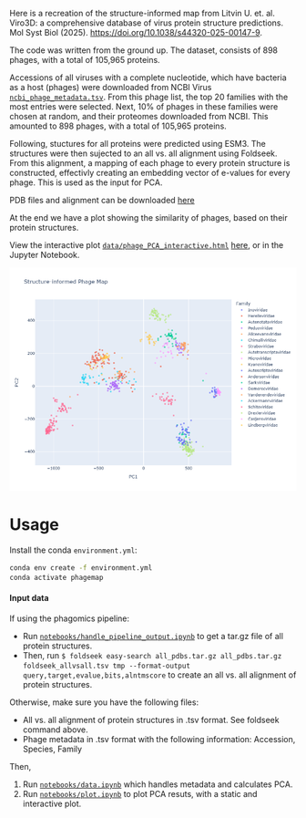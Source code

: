 Here is a recreation of the structure-informed map from Litvin U. et. al. Viro3D: a comprehensive database of virus protein structure predictions. Mol Syst Biol (2025). https://doi.org/10.1038/s44320-025-00147-9.

The code was written from the ground up. The dataset, consists of 898 phages, with a total of 105,965 proteins.

Accessions of all viruses with a complete nucleotide, which have bacteria as a host (phages) were downloaded from NCBI Virus [`ncbi_phage_metadata.tsv`](data/ncbi_phage_metadata.tsv). From this phage list, the top 20 families with the most entries were selected. Next, 10% of phages in these families were chosen at random, and their proteomes downloaded from NCBI. This amounted to 898 phages, with a total of 105,965 proteins.

Following, stuctures for all proteins were predicted using ESM3. The structures were then sujected to an all vs. all alignment using Foldseek. From this alignment, a mapping of each phage to every protein structure is constructed, effectivly creating an embedding vector of e-values for every phage. This is used as the input for PCA.

PDB files and alignment can be downloaded [here](https://drive.google.com/drive/folders/1MT68k_iFRtcIM1r8XzpKdH7B-yPq6C5w?usp=sharing)

At the end we have a plot showing the similarity of phages, based on their protein structures.

View the interactive plot [`data/phage_PCA_interactive.html`](data/phage_PCA_interactive.html) [here](https://dottting.github.io/phage_structure_map/data/phage_PCA_interactive.html), or in the Jupyter Notebook.

<img src="./data/phageMap.png" width="700">

# Usage

Install the conda `environment.yml`:

```bash
conda env create -f environment.yml
conda activate phagemap
```

#### Input data

If using the phagomics pipeline:

- Run [`notebooks/handle_pipeline_output.ipynb`](notebooks/handle_pipeline_output.ipynb) to get a tar.gz file of all protein structures.
- Then, run `$ foldseek easy-search all_pdbs.tar.gz all_pdbs.tar.gz foldseek_allvsall.tsv tmp --format-output query,target,evalue,bits,alntmscore` to create an all vs. all alignment of protein structures.

Otherwise, make sure you have the following files:

- All vs. all alignment of protein structures in .tsv format. See foldseek command above.
- Phage metadata in .tsv format with the following information: Accession, Species, Family

Then,

1. Run [`notebooks/data.ipynb`](notebooks/data.ipynb) which handles metadata and calculates PCA.
2. Run [`notebooks/plot.ipynb`](notebooks/data.ipynb) to plot PCA resuts, with a static and interactive plot.
